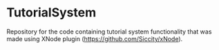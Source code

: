 # TutorialSystem
Repository for the code containing tutorial system functionality that was made using XNode plugin (https://github.com/Siccity/xNode).
